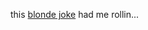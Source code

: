 ---
layout: post
wordpress_id: 50
wordpress_url: http://noesbueno.com/archives/50
date: '2006-01-03 17:30:34 -0600'
date_gmt: '2006-01-03 22:30:34 -0600'
body: |
  <p>this <a href="http://www.cynical-c.com/archives/2006_01.html#004323">blonde joke</a> had me rollin...</p>
---